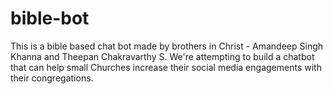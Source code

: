# bible-bot
This is a bible based chat bot made by brothers in Christ - Amandeep Singh Khanna and Theepan Chakravarthy S. We're attempting to build a chatbot that can help small Churches increase their social media engagements with their congregations.
